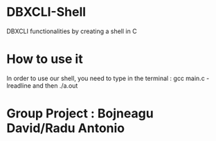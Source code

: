 # DBXCLI-Shell
DBXCLI functionalities by creating a  shell in C 
# How to use it 
In order to use our shell, you need to type in the terminal : gcc main.c -lreadline and then ./a.out
# Group Project : Bojneagu David/Radu Antonio
